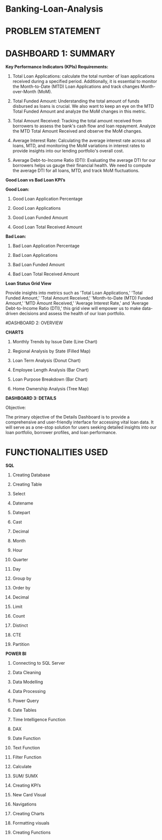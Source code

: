 # Banking-Loan-Analysis

# PROBLEM STATEMENT

# DASHBOARD 1: SUMMARY

**Key Performance Indicators (KPIs) Requirements:**

1. Total Loan Applications: calculate the total number of loan applications received during a specified period. Additionally, it is essential to monitor the Month-to-Date (MTD) Loan Applications and track changes Month-over-Month (MoM).


2. Total Funded Amount: Understanding the total amount of funds disbursed as loans is crucial. We also want to keep an eye on the MTD Total Funded Amount and analyze the MoM changes in this metric.


3. Total Amount Received: Tracking the total amount received from borrowers to assess the bank's cash flow and loan repayment. Analyze the MTD Total Amount Received and observe the MoM changes.


4. Average Interest Rate: Calculating the average interest rate across all loans, MTD, and monitoring the MoM variations in interest rates to provide insights into our lending portfolio's overall cost.


5. Average Debt-to-Income Ratio (DTI): Evaluating the average DTI for our borrowers helps us gauge their financial health. We need to compute the average DTI for all loans, MTD, and track MoM fluctuations.


 **Good Loan vs Bad Loan KPI’s**

**Good Loan:**

1. Good Loan Application Percentage

2. Good Loan Applications

3. Good Loan Funded Amount

4. Good Loan Total Received Amount


**Bad Loan:**

1. Bad Loan Application Percentage

2. Bad Loan Applications

3. Bad Loan Funded Amount

4. Bad Loan Total Received Amount


**Loan Status Grid View**

Provide insights into metrics such as 'Total Loan Applications,' 'Total Funded Amount,' 'Total Amount Received,' 'Month-to-Date (MTD) Funded Amount,' 'MTD Amount Received,' 'Average Interest Rate,' and 'Average Debt-to-Income Ratio (DTI),' this grid view will empower us to make data-driven decisions and assess the health of our loan portfolio.

#DASHBOARD 2: OVERVIEW

**CHARTS**

1. Monthly Trends by Issue Date (Line Chart)

2. Regional Analysis by State (Filled Map)

3. Loan Term Analysis (Donut Chart)

4. Employee Length Analysis (Bar Chart)

5. Loan Purpose Breakdown (Bar Chart)

6. Home Ownership Analysis (Tree Map) 

**DASHBOARD 3: DETAILS**

Objective:

The primary objective of the Details Dashboard is to provide a comprehensive and user-friendly interface for accessing vital loan data. It will serve as a one-stop solution for users seeking detailed insights into our loan portfolio, borrower profiles, and loan performance.


# FUNCTIONALITIES USED

**SQL**
1. Creating Database

2. Creating Table

3. Select

4. Datename

5. Datepart

6. Cast

7. Decimal

8. Month

9. Hour

10. Quarter

11. Day

12. Group by

13. Order by

14. Decimal

15. Limit

16. Count

17. Distinct

18. CTE

19. Partition

**POWER BI**

1. Connecting to SQL Server

2. Data Cleaning

3. Data Modelling

4. Data Processing

5. Power Query

6. Date Tables

7. Time Intelligence Function

8. DAX

9. Date Function

10. Text Function

11. Filter Function

12. Calculate

13. SUM/ SUMX

14. Creating KPI’s

15. New Card Visual

16. Navigations

17. Creating Charts

18. Formatting visuals

19. Creating Functions















